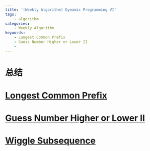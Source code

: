 ```yaml
---
title: '[Weekly Algorithm] Dynamic Programming VI'
tags:
    - algorithm
categories:
    - Weekly Algorithm
keywords:
    - Longest Common Prefix
    - Guess Number Higher or Lower II
    - 
---
```


# 总结

# [Longest Common Prefix](https://leetcode.com/problems/longest-common-prefix/)

# [Guess Number Higher or Lower II](https://leetcode.com/problems/guess-number-higher-or-lower-ii/)

# [	Wiggle Subsequence](https://leetcode.com/problems/wiggle-subsequence/)